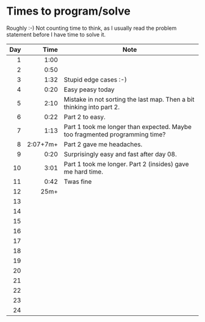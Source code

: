 # Times to program/solve

Roughly :-) Not counting time to think, as I usually read the problem statement before I have time to solve it.

| Day  	 |         Time  	 | Note 	                                                                      |
|---------:	|----------------:|-----------------------------------------------------------------------------|
|   1  	 |         1:00  	 | 	                                                                           |
|   2  	 |         0:50  	 | 	                                                                           |
|   3  	 |         1:32  	 | Stupid edge cases :-) 	                                                     |
|   4  	 |         0:20  	 | Easy peasy today	                                                           |
|   5  	 |         2:10  	 | 	Mistake in not sorting the last map. Then a bit thinking into part 2.      |
|   6  	 |         0:22  	 | 	Part 2 to easy.                                                            |
|   7  	 |         1:13  	 | 	Part 1 took me longer than expected. Maybe too fragmented programming time? |
|   8  	 | 2:07+7m+      	 | 	Part 2 gave me headaches.                                                  |
|   9  	 |         0:20  	 | 	Surprisingly easy and fast after day 08.                                   |
|  10  	 |         3:01  	 | 	Part 1 took me longer. Part 2 (insides) gave me hard time.                 |
|  11  	 |         0:42  	 | 	Twas fine                                                                  |
|  12  	 |         25m+  	 | 	                                                                           |
|  13  	 |               	 | 	                                                                           |
|  14  	 |               	 | 	                                                                           |
|  15  	 |               	 | 	                                                                           |
|  16  	 |               	 | 	                                                                           |
|  17  	 |               	 | 	                                                                           |
|  18  	 |               	 | 	                                                                           |
|  19  	 |               	 | 	                                                                           |
|  20  	 |               	 | 	                                                                           |
|  21  	 |               	 | 	                                                                           |
|  22  	 |               	 | 	                                                                           |
|  23  	 |               	 | 	                                                                           |
|  24  	 |               	 | 	                                                                           |




